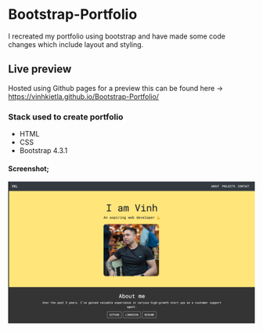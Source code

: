# Bootstrap-Portfolio

I recreated my portfolio using bootstrap and have made some code changes which include layout and styling. 


## Live preview

Hosted using Github pages for a preview this can be found here -> https://vinhkietla.github.io/Bootstrap-Portfolio/

### Stack used to create portfolio

- HTML 
- CSS
- Bootstrap 4.3.1

#### Screenshot;

![screenshot of portfolio](./images/screenshot.png)